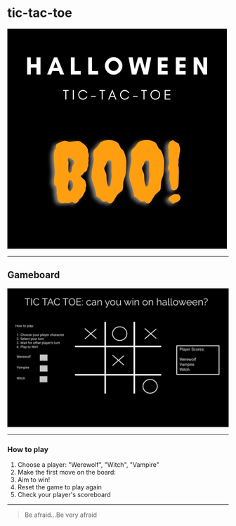 # tic-tac-toe
<img src="images/HalloweenLogo.jpg" alt="Halloween Tic-tac-toe"/>

---
## Gameboard
<img src="images/TicTacToe (2).png" alt="TicTacToe board"/>

---
### How to play
1. Choose a player: "Werewolf", "Witch", "Vampire"
2. Make the first move on the board:
3. Aim to win!
4. Reset the game to play again
5. Check your player's scoreboard

---

 >Be afraid...Be very afraid
